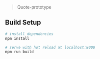 
> Quote-prototype

## Build Setup

``` bash
# install dependencies
npm install

# serve with hot reload at localhost:8000
npm run build

```

